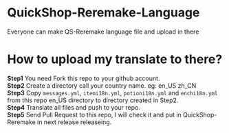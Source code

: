 # QuickShop-Reremake-Language
Everyone can make QS-Reremake language file and upload in there

# How to upload my translate to there?
**Step1** You need Fork this repo to your github account.  
**Step2** Create a directory call your country name. eg: en_US zh_CN  
**Step3** Copy `messages.yml`, `itemi18n.yml`, `potioni18n.yml` and `enchi18n.yml` from this repo en_US directory to directory created in Step2.  
**Step4** Translate all files and push to your repo.  
**Step5** Send Pull Request to this repo, I will check it and put in QuickShop-Reremake in next release releaseing.  
